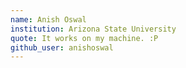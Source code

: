 ```yaml
---
name: Anish Oswal
institution: Arizona State University
quote: It works on my machine. :P
github_user: anishoswal
---
```

